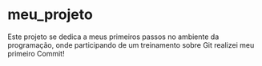 # meu_projeto

Este projeto se dedica a meus primeiros passos no ambiente da programação, onde participando de um treinamento sobre Git realizei meu primeiro Commit!
